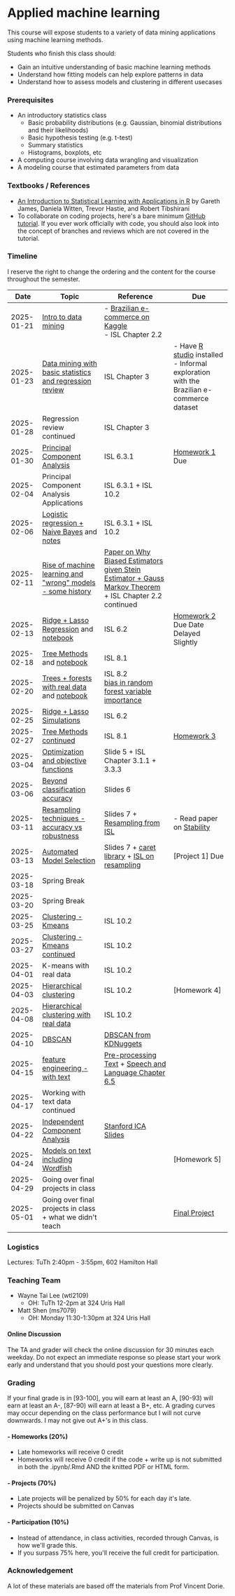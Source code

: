 # Applied machine learning

This course will expose students to a variety of data mining applications
using machine learning methods.

Students who finish this class should:

- Gain an intuitive understanding of basic machine learning methods
- Understand how fitting models can help explore patterns in data
- Understand how to assess models and clustering in different usecases

### Prerequisites
- An introductory statistics class
  - Basic probability distributions (e.g. Gaussian, binomial distributions and their likelihoods)
  - Basic hypothesis testing (e.g. t-test)
  - Summary statistics
  - Histograms, boxplots, etc
- A computing course involving data wrangling and visualization
- A modeling course that estimated parameters from data

### Textbooks / References
- [An Introduction to Statistical Learning with Applications in R](https://link.springer.com/book/10.1007%2F978-1-4614-7138-7) by Gareth James, Daniela Witten, Trevor Hastie, and Robert Tibshirani
- To collaborate on coding projects, here's a bare minimum [GitHub tutorial](https://leewtai.github.io/setup/git_for_beginniners.html). If you ever work officially with code, you should also look into the concept of branches and reviews which are not covered in the tutorial.

### Timeline
I reserve the right to change the ordering and the content for the course throughout the semester.

|Date|Topic|Reference|Due|
|---|---|---|---|
|2025-01-21|[Intro to data mining](https://docs.google.com/presentation/d/1LRXc0v-mawZdvVYDJQXQ7MuG2_dCCOH8c2sW4aCerMs/edit?usp=sharing)|- [Brazilian e-commerce on Kaggle](https://www.kaggle.com/olistbr/brazilian-ecommerce)<br>- ISL Chapter 2.2||
|2025-01-23|[Data mining with basic statistics and regression review](https://docs.google.com/presentation/d/17hPTelOmM_2OhsQnN1pEvUvf_p61rhyUVtSeNX_UHJc/edit?usp=sharing)|ISL Chapter 3|- Have [R studio](https://cran.rstudio.com/) installed<br>- Informal exploration with the Brazilian e-commerce dataset|
|2025-01-28|Regression review continued|ISL Chapter 3||
|2025-01-30|[Principal Component Analysis](https://docs.google.com/presentation/d/19C31WjmOkdca-Nm4LBn5rLLadH138BESV4F_gyXgON8/edit?usp=sharing)|ISL 6.3.1|[Homework 1](homeworks/hw1.md) Due|
|2025-02-04|Principal Component Analysis Applications|ISL 6.3.1 + ISL 10.2||
|2025-02-06|[Logistic regression + Naive Bayes](https://docs.google.com/presentation/d/1U7yQPTLVIe-e9W70gHKFapB8XfohsnnUr56kTuESOHQ/edit?usp=sharing) and [notes](https://colab.research.google.com/drive/1e-ums4i27XyeMBIFYtrhX9kIipZz7aSa?usp=sharing)|ISL 6.3.1 + ISL 10.2||
|2025-02-11|[Rise of machine learning and "wrong" models - some history](https://docs.google.com/presentation/d/1RweE3ajD5pGn-FnPp-0tf_0iMWRHlMzUaTpp4utvmN8/edit?usp=sharing)|[Paper on Why Biased Estimators given Stein Estimator + Gauss Markov Theorem](https://www.jstor.org/stable/1268284?seq=1#metadata_info_tab_contents) + ISL Chapter 2.2 continued||
|2025-02-13|[Ridge + Lasso Regression](https://docs.google.com/presentation/d/1W_xNZ5aty4V8sGnc9nBpeVlfY4ws0tkH-fZGm2kngfI/edit?usp=sharing) and [notebook](https://colab.research.google.com/drive/1BWEiRjmH8i0kQBsXhmPBFDmWpxRi56RD?usp=sharing)|ISL 6.2|[Homework 2](homeworks/hw2_pca.md) Due Date Delayed Slightly|
|2025-02-18|[Tree Methods](https://docs.google.com/presentation/d/1tFOm3dSSBV7-PtYAAQgLYkAAp8bVMeUYiPZlP0rCtpE/edit?usp=sharing) and [notebook](https://colab.research.google.com/drive/1DMgY6wt5lMoSL2WZD0-SvlnJSGCT604Q?usp=sharing)|ISL 8.1||
|2025-02-20|[Trees + forests with real data](https://docs.google.com/presentation/d/1_yNVafSSJCs0KT_MKcVgbxio419NDCGDDeAVDZ05S7s/edit?usp=sharing) and [notebook](https://colab.research.google.com/drive/1bFJaSjpz9S4pSaFE6jpZj6xCz2ookh57?usp=sharing)|ISL 8.2<br> [bias in random forest variable importance](https://www.jstor.org/stable/27594202)||
|2025-02-25|[Ridge + Lasso Simulations](https://docs.google.com/presentation/d/1yktXlOcSGVHkoPBFiqkE1KiWk4aZ8gNzAAbXG4ixl64/edit?usp=sharing)|ISL 6.2||
|2025-02-27|[Tree Methods continued](https://docs.google.com/presentation/d/1tFOm3dSSBV7-PtYAAQgLYkAAp8bVMeUYiPZlP0rCtpE/edit?usp=sharing)|ISL 8.1|[Homework 3](homeworks/hw3.md)|
|2025-03-04|[Optimization and objective functions](https://docs.google.com/presentation/d/1RKi4H1kxhtwPyP6l1lTSFTAYjDHeE7umpvkc8cMD4F4/edit?usp=sharing)|Slide 5 + ISL Chapter 3.1.1 + 3.3.3||
|2025-03-06|[Beyond classification accuracy](https://docs.google.com/presentation/d/1Dff7Et1pejUNyRzdyXwjDvoqCK9OGTq2RDODVUUZYPU/edit?usp=sharing)|Slides 6||
|2025-03-11|[Resampling techniques - accuracy vs robustness](https://docs.google.com/presentation/d/1dEpri9RjpqPSop5SBNv-TneoO0QYKMcyS0E5SEgueoQ/edit?usp=sharing)|Slides 7 + [Resampling from ISL](https://link.springer.com/chapter/10.1007/978-1-4614-7138-7_5)|- Read paper on [Stability](https://arxiv.org/abs/1310.0150)|
|2025-03-13|[Automated Model Selection](https://docs.google.com/presentation/d/1dEpri9RjpqPSop5SBNv-TneoO0QYKMcyS0E5SEgueoQ/edit?usp=sharing)|Slides 7 + [caret library](https://topepo.github.io/caret/index.html) + [ISL on resampling](https://link.springer.com/chapter/10.1007/978-1-4614-7138-7_5)|[Project 1] Due|
|2025-03-18|Spring Break|||
|2025-03-20|Spring Break|||
|2025-03-25|[Clustering - Kmeans](https://docs.google.com/presentation/d/1DoWbNOEZGeZkNr4wb9u198GlnS45rxWFoaOwEvMPn-E/edit?usp=sharing)|ISL 10.2||
|2025-03-27|[Clustering - Kmeans continued](https://docs.google.com/presentation/d/1RAzfwkMSzoEgLT8hYw0zL7KxCAM4jnjbCyxZgb84QxU/edit?usp=sharing)|ISL 10.2||
|2025-04-01|K-means with real data|ISL 10.2||
|2025-04-03|[Hierarchical clustering](https://docs.google.com/presentation/d/1b-iWZSg5w9dm-01miUvtIIShjctAYKQo2tFMzX3OiXI/edit?usp=sharing)|ISL 10.2|[Homework 4]|
|2025-04-08|[Hierarchical clustering with real data](https://docs.google.com/presentation/d/15lNq4NQrEOzcsR0uhkltQfJrSiFQcx-FQPCh_7g9KRQ/edit?usp=sharing)|ISL 10.2||
|2025-04-10|[DBSCAN](https://docs.google.com/presentation/d/18exR7A0qTMJsclSOFJz4_IaOhvEFPhzqo4MuW6rYVmI/edit?usp=sharing)|[DBSCAN from KDNuggets](https://www.kdnuggets.com/2020/04/dbscan-clustering-algorithm-machine-learning.html)||
|2025-04-15|[feature engineering - with text](https://docs.google.com/presentation/d/1BzfHDaGuvM2Vv6Vbi8YF55ZjzFAYFCcaAGcjpl9XkPE/edit?usp=sharing)|[Pre-processing Text](https://www.cambridge.org/core/journals/political-analysis/article/text-preprocessing-for-unsupervised-learning-why-it-matters-when-it-misleads-and-what-to-do-about-it/AA7D4DE0AA6AB208502515AE3EC6989E) + [Speech and Language Chapter 6.5](https://web.stanford.edu/~jurafsky/slp3/)||
|2025-04-17|Working with text data continued|||
|2025-04-22|[Independent Component Analysis](https://docs.google.com/presentation/d/141-Q9FFzFjAZr32RXv4D5cBd0SK38DmEzZnxVdGOma0/edit?usp=sharing)|[Stanford ICA Slides](http://statweb.stanford.edu/~tibs/sta306bfiles/ica.pdf)||
|2025-04-24|[Models on text including Wordfish](https://docs.google.com/presentation/d/1so4mBtaC2f881o2-20RKPyOi_xdxcXm_psQ5UPPECnw/edit?usp=sharing)||[Homework 5]|
|2025-04-29|Going over final projects in class|||
|2025-05-01|Going over final projects in class + what we didn't teach||[Final Project](homeworks/proj3.md)|


### Logistics
Lectures:
  TuTh 2:40pm - 3:55pm, 602 Hamilton Hall

### Teaching Team

- Wayne Tai Lee (wtl2109)
  - OH: TuTh 12-2pm at 324 Uris Hall
- Matt Shen (ms7079)
  - OH: Monday 11:30-1:30pm at 324 Uris Hall

#### Online Discussion
The TA and grader will check the online discussion for 30 minutes each weekday.
Do not expect an immediate response so please start your work early and understand
that you should post your questions more clearly.

### Grading
If your final grade is in [93-100], you will earn at least an A, [90-93) will earn at least an A-, [87-90) will earn at least a B+, etc. A grading curves may occur depending on the class performance but I will not curve downwards. I may not give out A+'s in this class.

#### - Homeworks (20%)
  - Late homeworks will receive 0 credit
  - Homeworks will receive 0 credit if the code + write up is not submitted in both the .ipynb/.Rmd AND the knitted PDF or HTML form.
#### - Projects (70%)
  - Late projects will be penalized by 50% for each day it's late.
  - Projects should be submitted on Canvas
#### - Participation (10%)
  - Instead of attendance, in class activities, recorded through Canvas, is how we'll grade this.
  - If you surpass 75% here, you'll receive the full credit for participation.

### Acknowledgement
A lot of these materials are based off the materials from Prof Vincent Dorie.
